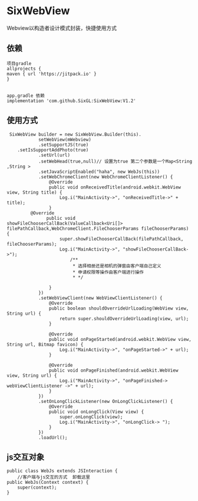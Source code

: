 # SixWebView
Webview以构造者设计模式封装，快捷使用方式

     
## 依赖
    项目gradle
    allprojects {
    maven { url 'https://jitpack.io' }
    }
    

    app.gradle 依赖
    implementation 'com.github.SixGL:SixWebView:V1.2'
## 使用方式
    
    

     SixWebView builder = new SixWebView.Builder(this).
                setWebView(mWebview)
                .setSupportJS(true)
		.setIsSupportAddPhoto(true)
                .setUrl(url)
                .setWebHead(true,null)// 设置为true 第二个参数是一个Map<String ,String >
                .setJavaScriptEnabled("haha", new WebJs(this))
                .setWebChromeClient(new WebChromeClientListener() {
                    @Override
                    public void onReceivedTitle(android.webkit.WebView view, String title) {
                        Log.i("MainActivity->", "onReceivedTitle->" + title);
                    }
		     @Override
                   public void showFileChooserCallBack(ValueCallback<Uri[]> filePathCallback,WebChromeClient.FileChooserParams fileChooserParams) {
                        super.showFileChooserCallBack(filePathCallback, fileChooserParams);
                        Log.i("MainActivity->", "showFileChooserCallBack->");
                            /**
                             * 选择相册还是相机的弹窗由客户端自己定义
                             * 申请权限等操作由客户端进行操作
                             * */

                    }
                })
                .setWebViewClient(new WebViewClientListener() {
                    @Override
                    public boolean shouldOverrideUrlLoading(WebView view, String url) {
                        return super.shouldOverrideUrlLoading(view, url);
                    }

                    @Override
                    public void onPageStarted(android.webkit.WebView view, String url, Bitmap favicon) {
                        Log.i("MainActivity->", "onPageStarted->" + url);
                    }

                    @Override
                    public void onPageFinished(android.webkit.WebView view, String url) {
                        Log.i("MainActivity->", "onPageFinished-> webViewClientListener ->" + url);
                    }
                })
                .setOnLongClickListener(new OnLongClickListener() {
                    @Override
                    public void onLongClick(View view) {
                        super.onLongClick(view);
                        Log.i("MainActivity->", "onLongClick-> ");
                    }
                })
                .loadUrl();

## js交互对象
    public class WebJs extends JSInteraction {
		//客户端与js交互的方式  卸载这里
    public WebJs(Context context) {
        super(context);
    }

